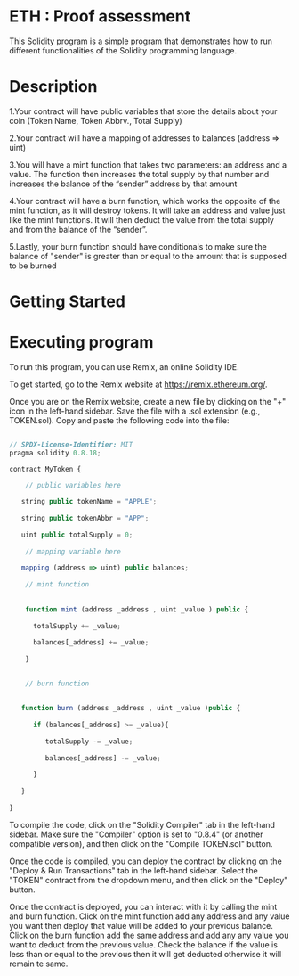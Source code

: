
# ETH : Proof assessment

This Solidity program is a simple program that demonstrates how to run different functionalities of the Solidity programming language.

# Description

1.Your contract will have public variables that store the details about your coin (Token Name, Token Abbrv., Total Supply)

2.Your contract will have a mapping of addresses to balances (address => uint)

3.You will have a mint function that takes two parameters: an address and a value. The function then increases the total supply by that number and increases the balance of the “sender” address by that amount

4.Your contract will have a burn function, which works the opposite of the mint function, as it will destroy tokens. It will take an address and value just like the mint functions. It will then deduct the value from the total supply and from the balance of the “sender”.

5.Lastly, your burn function should have conditionals to make sure the balance of "sender" is greater than or equal to the amount that is supposed to be burned

# Getting Started

# Executing program

To run this program, you can use Remix, an online Solidity IDE.

To get started, go to the Remix website at https://remix.ethereum.org/.

Once you are on the Remix website, create a new file by clicking on the "+" icon in the left-hand sidebar. Save the file with a .sol extension (e.g., TOKEN.sol). Copy and paste the following code into the file:

```javascript

// SPDX-License-Identifier: MIT
pragma solidity 0.8.18;

contract MyToken {

    // public variables here
    
   string public tokenName = "APPLE";
   
   string public tokenAbbr = "APP";
   
   uint public totalSupply = 0;
   
    // mapping variable here
    
   mapping (address => uint) public balances;
   
    // mint function
    
    
    function mint (address _address , uint _value ) public {
    
      totalSupply += _value;
      
      balances[_address] += _value;
      
    }
    

    // burn function
    
    
   function burn (address _address , uint _value )public {
   
      if (balances[_address] >= _value){
      
         totalSupply -= _value;
         
         balances[_address] -= _value;
         
      } 
      
   }
   
}
```

To compile the code, click on the "Solidity Compiler" tab in the left-hand sidebar. Make sure the "Compiler" option is set to "0.8.4" (or another compatible version), and then click on the "Compile TOKEN.sol" button.


Once the code is compiled, you can deploy the contract by clicking on the "Deploy & Run Transactions" tab in the left-hand sidebar. Select the "TOKEN" contract from the dropdown menu, and then click on the "Deploy" button.


Once the contract is deployed, you can interact with it by calling the mint and burn function. Click on the mint function add any address and any value you want then deploy that value will be added to your previous balance. Click on the burn function add the same address and add any any value you want to deduct from the previous value. Check the balance if the value is less than or equal to the previous then it will get deducted otherwise it will remain te same.

